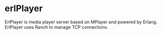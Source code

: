 erlPlayer
=========

ErlPlayer is media player server based on MPlayer and powered by Erlang.
ErlPlayer uses Ranch to manage TCP connections.

